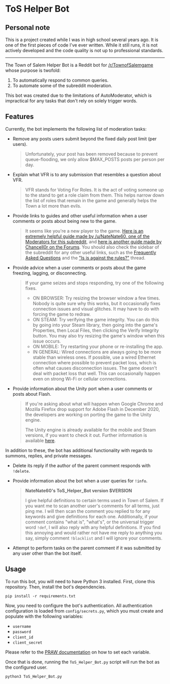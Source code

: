 # ToS Helper Bot

## Personal note

This is a project created while I was in high school several years ago. It is one of the first pieces of code I've ever written. While it still runs, it is not actively developed and the code quality is not up to professional standards.

---

The Town of Salem Helper Bot is a Reddit bot for [/r/TownofSalemgame](https://reddit.com/r/TownofSalemgame) whose purpose is twofold:

1. To automatically respond to common queries.
2. To automate some of the subreddit moderation.

This bot was created due to the limitations of AutoModerator, which is impractical for any tasks that don't rely on solely trigger words.

## Features

Currently, the bot implements the following list of moderation tasks:

* Remove any posts users submit beyond the fixed daily post limit (per users).
    > Unfortunately, your post has been removed because to prevent queue-flooding, we only allow $MAX_POSTS posts per person per day.

* Explain what VFR is to any submission that resembles a question about VFR.
    > VFR stands for Voting For Roles. It is the act of voting someone up to the stand to get a role claim from them.
    This helps narrow down the list of roles that remain in the game and generally helps the Town a lot more than evils.

* Provide links to guides and other useful information when a user comments or posts about being new to the game.
    > It seems like you're a new player to the game.
    [Here is an extremely helpful guide made by /u/NateNate60, one of the Moderators for this subreddit](https://drive.google.com/file/d/1TC_hue8fEqH3xas2yMVU8KqQA-MovRZ-/view?usp=drivesdk),
    and [here is another guide made by Chancell0r on the Forums](https://blankmediagames.com/phpbb/viewtopic.php?f=3&t=73489&p=2399389).
    You should also check the sidebar of the subreddit for any other useful links, such as the [Frequently Asked Questions](https://www.reddit.com/r/TownofSalemgame/wiki/faq)
    and the ["Is is against the rules?"](https://www.redd.it/fucmif?sort=qa) thread.

* Provide advice when a user comments or posts about the game freezing, lagging, or disconnecting.
    > If your game seizes and stops responding, try one of the following fixes.
    >
    > * ON BROWSER: Try resizing the browser window a few times.
        Nobody is quite sure why this works, but it occasionally fixes connection issues and visual glitches.
        It may have to do with forcing the game to redraw.
    > * ON STEAM: Try verifying the game integrity.
        You can do this by going into your Steam library, then going into the game's Properties, then Local Files, then clicking the Verify Integrity button.
        You may also try resizing the game's window when this issue occurs.
    > * ON MOBILE: Try restarting your phone or re-installing the app.
    > * IN GENERAL: Wired connections are always going to be more stable than wireless ones.
        If possible, use a wired Ethernet connection where possible to prevent packet loss, which is often what causes disconnection issues.
        The game doesn't deal with packet loss that well.
        This can occasionally happen even on strong Wi-Fi or cellular connections.

* Provide information about the Unity port when a user comments or posts about Flash.
    > If you're asking about what will happen when Google Chrome and Mozilla Firefox drop support for Adobe Flash in December 2020, the developers are working on porting the game to the Unity engine.
    >
    > The Unity engine is already available for the mobile and Steam versions, if you want to check it out.
    Further information is available [here](https://www.blankmediagames.com/phpbb/viewtopic.php?f=11&t=107706).

In addition to these, the bot has additional functionality with regards to summons, replies, and private messages.

* Delete its reply if the author of the parent comment responds with `!delete`.

* Provide information about the bot when a user queries for `!info`.
    > **NateNate60's ToS_Helper_Bot version $VERSION**
    >
    > I give helpful definitions to certain terms used in Town of Salem.
    If you want me to scan another user's comments for all terms, just ping me.
    I will then scan the comment you replied to for any keywords and give definitions for each one.
    Additionally, if your comment contains "what is", "what's", or the universal trigger word `!def`, I will also reply with any helpful definitions.
    If you find this annoying and would rather not have me reply to anything you say, simply comment `!blacklist` and I will ignore your comments.

* Attempt to perform tasks on the parent comment if it was submitted by any user other than the bot itself.

## Usage

To run this bot, you will need to have Python 3 installed.
First, clone this repository.
Then, install the bot's dependencies.

    pip install -r requirements.txt

Now, you need to configure the bot's authentication.
All authentication configuration is loaded from `config/secrets.py`, which you must create and populate with the following variables:

* `username`
* `password`
* `client_id`
* `client_secret`

Please refer to the [PRAW documentation](https://praw.readthedocs.io/en/latest/getting_started/authentication.html#password-flow) on how to set each variable.

Once that is done, running the `ToS_Helper_Bot.py` script will run the bot as the configured user.

```shell
python3 ToS_Helper_Bot.py
```
